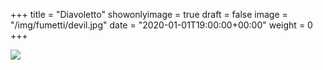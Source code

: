 +++
title = "Diavoletto"
showonlyimage = true
draft = false
image = "/img/fumetti/devil.jpg"
date = "2020-01-01T19:00:00+00:00"
weight = 0
+++

<!--more-->
![](/img/fumetti/devil.jpg)
